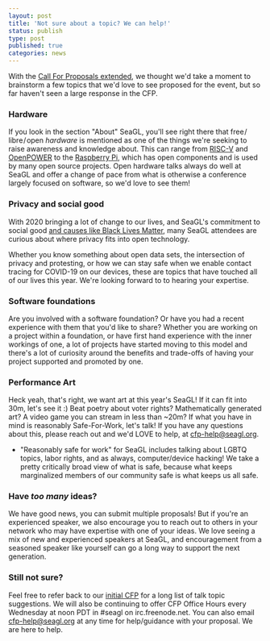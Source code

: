 ```yaml
---
layout: post
title: 'Not sure about a topic? We can help!'
status: publish
type: post
published: true
categories: news
---
```


With the [Call For Proposals extended](https://seagl.org/news/2020/08/20/cfp-extension.html), we thought we'd take a moment to brainstorm a few topics that we'd love to see proposed for the event, but so far haven't seen a large response in the CFP.

### Hardware

If you look in the section "About" SeaGL, you'll see right there that free / libre / open *hardware* is mentioned as one of the things we're seeking to raise awareness and knowledge about. This can range from [RISC-V](https://riscv.org/) and [OpenPOWER](https://openpowerfoundation.org/) to the [Raspberry Pi](https://www.raspberrypi.org/), which has open components and is used by many open source projects. Open hardware talks always do well at SeaGL and offer a change of pace from what is otherwise a conference largely focused on software, so we'd love to see them!

### Privacy and social good

With 2020 bringing a lot of change to our lives, and SeaGL's commitment to social good [and causes like Black Lives Matter](https://seagl.org/news/2020/06/12/black-lives-matter.html), many SeaGL attendees are curious about where privacy fits into open technology.

Whether you know something about open data sets, the intersection of privacy and protesting, or how we can stay safe when we enable contact tracing for COVID-19 on our devices, these are topics that have touched all of our lives this year. We're looking forward to to hearing your expertise.

### Software foundations

Are you involved with a software foundation? Or have you had a recent experience with them that you'd like to share? Whether you are working on a project within a foundation, or have first hand experience with the inner workings of one, a lot of projects have started moving to this model and there's a lot of curiosity around the benefits and trade-offs of having your project supported and promoted by one.

### Performance Art

Heck yeah, that's right, we want art at this year's SeaGL!  If it can fit into 30m, let's see it :) Beat poetry about voter rights? Mathematically generated art? A video game you can stream in less than ~20m? If what you have in mind is reasonably Safe-For-Work, let's talk! If you have any questions about this, please reach out and we'd LOVE to help, at <cfp-help@seagl.org>.

* "Reasonably safe for work" for SeaGL includes talking about LGBTQ topics, labor rights, and as always, computer/device hacking!  We take a pretty critically broad view of what is safe, because what keeps marginalized members of our community safe is what keeps us all safe.

### Have *too many* ideas?

We have good news, you can submit multiple proposals! But if you're an experienced speaker, we also encourage you to reach out to others in your network who may have expertise with one of your ideas. We love seeing a mix of new and experienced speakers at SeaGL, and encouragement from a seasoned speaker like yourself can go a long way to support the next generation.

### Still not sure?

Feel free to refer back to our [initial CFP](https://seagl.org/news/2020/07/14/CFP-open.html) for a long list of talk topic suggestions. We will also be continuing to offer CFP Office Hours every Wednesday at noon PDT in #seagl on irc.freenode.net. You can also email <cfp-help@seagl.org> at any time for help/guidance with your proposal. We are here to help.
